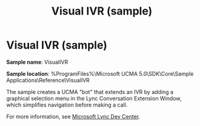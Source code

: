 ﻿---
title: Visual IVR (sample)
TOCTitle: Visual IVR (sample)
ms:assetid: fcc6ccb1-2b8e-4471-b863-2e7fe22b600f
ms:mtpsurl: https://msdn.microsoft.com/en-us/library/Dn454842(v=office.16)
ms:contentKeyID: 65240114
ms.date: 07/27/2015
mtps_version: v=office.16
---

# Visual IVR (sample)

**Sample name**: VisualIVR

**Sample location**: %ProgramFiles%\\Microsoft UCMA 5.0\\SDK\\Core\\Sample Applications\\Reference\\VisualIVR

The sample creates a UCMA "bot" that extends an IVR by adding a graphical selection menu in the Lync Conversation Extension Window, which simplifies navigation before making a call.

For more information, see [Microsoft Lync Dev Center](https://docs.microsoft.com/lync/lync-2013).

